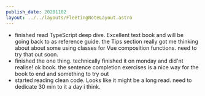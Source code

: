 ```yaml
---
publish_date: 20201102
layout: ../../layouts/FleetingNoteLayout.astro
---
```

- finished read TypeScript deep dive. Excellent text book and will be going back to as reference guide. the Tips section really got me thinking about about some using classes for Vue composition functions. need to try that out soon.
- finished the one thing. technically finished it on monday and did'nt realise! ok book. the sentence completion exercises is a nice way for the book to end and something to try out
- started reading clean code. Looks like it might be a long read. need to dedicate 30 min to it a day i think.
